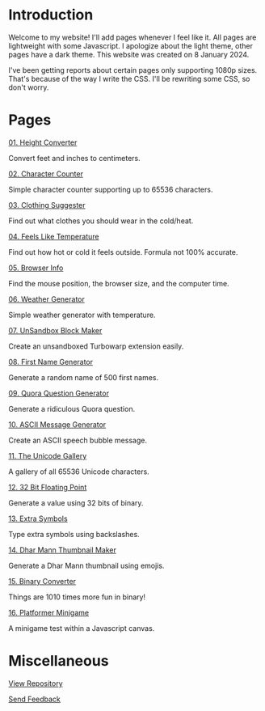 # Introduction
Welcome to my website! I'll add pages whenever I feel like it. All pages are lightweight with some Javascript. I apologize about the light theme, other pages have a dark theme. This website was created on 8 January 2024.

I've been getting reports about certain pages only supporting 1080p sizes. That's because of the way I write the CSS. I'll be rewriting some CSS, so don't worry.

# Pages

[01. Height Converter](https://mcnole25.github.io/height-converter.html)

Convert feet and inches to centimeters.

[02. Character Counter](https://mcnole25.github.io/char-counter.html)

Simple character counter supporting up to 65536 characters.

[03. Clothing Suggester](https://mcnole25.github.io/clothing-suggester.html)

Find out what clothes you should wear in the cold/heat.

[04. Feels Like Temperature](https://mcnole25.github.io/feels-like-temp.html)

Find out how hot or cold it feels outside. Formula not 100% accurate.

[05. Browser Info](https://mcnole25.github.io/browser-info.html)

Find the mouse position, the browser size, and the computer time.

[06. Weather Generator](https://mcnole25.github.io/weather-generator.html)

Simple weather generator with temperature.

[07. UnSandbox Block Maker](https://mcnole25.github.io/unsandbox-maker.html)

Create an unsandboxed Turbowarp extension easily.

[08. First Name Generator](https://mcnole25.github.io/name-generator.html)

Generate a random name of 500 first names.

[09. Quora Question Generator](https://mcnole25.github.io/qq-generator.html)

Generate a ridiculous Quora question.

[10. ASCII Message Generator](https://mcnole25.github.io/ascii-generator.html)

Create an ASCII speech bubble message.

[11. The Unicode Gallery](https://mcnole25.github.io/unicode-gallery.html)

A gallery of all 65536 Unicode characters.

[12. 32 Bit Floating Point](https://mcnole25.github.io/floating-point.html)

Generate a value using 32 bits of binary.

[13. Extra Symbols](https://mcnole25.github.io/extra-symbols.html)

Type extra symbols using backslashes.

[14. Dhar Mann Thumbnail Maker](https://mcnole25.github.io/dm-thumbnail-maker.html)

Generate a Dhar Mann thumbnail using emojis.

[15. Binary Converter](https://mcnole25.github.io/binary-converter.html)

Things are 1010 times more fun in binary!

[16. Platformer Minigame](https://mcnole25.github.io/platformer.html)

A minigame test within a Javascript canvas.

# Miscellaneous

[View Repository](https://github.com/mcnole25/mcnole25.github.io)

[Send Feedback](https://github.com/mcnole25/mcnole25.github.io/issues/1)

